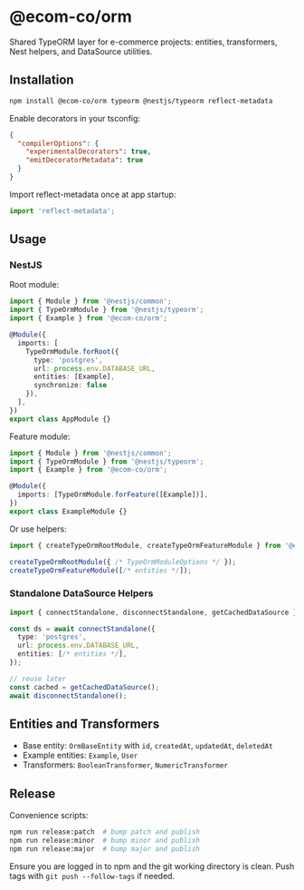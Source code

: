 # @ecom-co/orm

Shared TypeORM layer for e-commerce projects: entities, transformers, Nest helpers, and DataSource utilities.

## Installation

```bash
npm install @ecom-co/orm typeorm @nestjs/typeorm reflect-metadata
```

Enable decorators in your tsconfig:

```json
{
  "compilerOptions": {
    "experimentalDecorators": true,
    "emitDecoratorMetadata": true
  }
}
```

Import reflect-metadata once at app startup:

```ts
import 'reflect-metadata';
```

## Usage

### NestJS

Root module:

```ts
import { Module } from '@nestjs/common';
import { TypeOrmModule } from '@nestjs/typeorm';
import { Example } from '@ecom-co/orm';

@Module({
  imports: [
    TypeOrmModule.forRoot({
      type: 'postgres',
      url: process.env.DATABASE_URL,
      entities: [Example],
      synchronize: false
    }),
  ],
})
export class AppModule {}
```

Feature module:

```ts
import { Module } from '@nestjs/common';
import { TypeOrmModule } from '@nestjs/typeorm';
import { Example } from '@ecom-co/orm';

@Module({
  imports: [TypeOrmModule.forFeature([Example])],
})
export class ExampleModule {}
```

Or use helpers:

```ts
import { createTypeOrmRootModule, createTypeOrmFeatureModule } from '@ecom-co/orm';

createTypeOrmRootModule({ /* TypeOrmModuleOptions */ });
createTypeOrmFeatureModule([/* entities */]);
```

### Standalone DataSource Helpers

```ts
import { connectStandalone, disconnectStandalone, getCachedDataSource } from '@ecom-co/orm';

const ds = await connectStandalone({
  type: 'postgres',
  url: process.env.DATABASE_URL,
  entities: [/* entities */],
});

// reuse later
const cached = getCachedDataSource();
await disconnectStandalone();
```

## Entities and Transformers

- Base entity: `OrmBaseEntity` with `id`, `createdAt`, `updatedAt`, `deletedAt`
- Example entities: `Example`, `User`
- Transformers: `BooleanTransformer`, `NumericTransformer`

## Release

Convenience scripts:

```bash
npm run release:patch  # bump patch and publish
npm run release:minor  # bump minor and publish
npm run release:major  # bump major and publish
```

Ensure you are logged in to npm and the git working directory is clean. Push tags with `git push --follow-tags` if needed.
